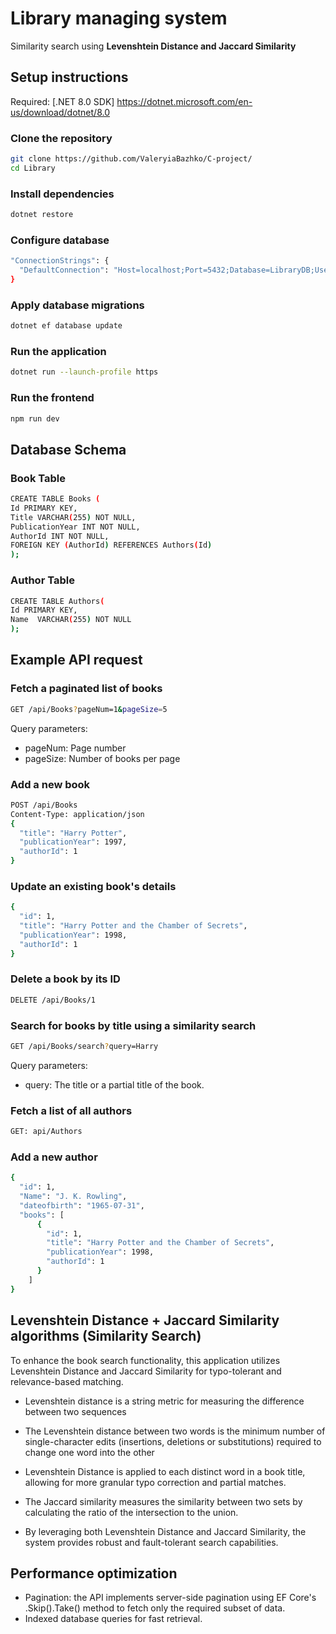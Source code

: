 
# Library managing system
Similarity search using **Levenshtein Distance and Jaccard Similarity**
## Setup instructions
Required: [.NET 8.0 SDK] https://dotnet.microsoft.com/en-us/download/dotnet/8.0
### Clone the repository
```sh
git clone https://github.com/ValeryiaBazhko/C-project/
cd Library
```
### Install dependencies
  
   ```sh
   dotnet restore
   ```


### Configure database
```sh
"ConnectionStrings": {
  "DefaultConnection": "Host=localhost;Port=5432;Database=LibraryDB;Username=postgres;Password=yourpassword"
}
```

### Apply database migrations
```sh
dotnet ef database update
```
### Run the application
```sh
dotnet run --launch-profile https
```
### Run the frontend
```sh
npm run dev
```

## Database Schema 
### Book Table 
```sh
CREATE TABLE Books (
Id PRIMARY KEY,
Title VARCHAR(255) NOT NULL,
PublicationYear INT NOT NULL,
AuthorId INT NOT NULL,
FOREIGN KEY (AuthorId) REFERENCES Authors(Id)
);
```
### Author Table
```sh
CREATE TABLE Authors(
Id PRIMARY KEY,
Name  VARCHAR(255) NOT NULL
);
```

## Example API request
### Fetch a paginated list of books
```sh
GET /api/Books?pageNum=1&pageSize=5
```
Query parameters: 
- pageNum: Page number
- pageSize: Number of books per page
### Add a new book
```sh
POST /api/Books
Content-Type: application/json
{
  "title": "Harry Potter",
  "publicationYear": 1997,
  "authorId": 1
}
```
### Update an existing book's details
```sh
{
  "id": 1,
  "title": "Harry Potter and the Chamber of Secrets",
  "publicationYear": 1998,
  "authorId": 1
}
```
###  Delete a book by its ID
```sh
DELETE /api/Books/1
```
###  Search for books by title using a similarity search
```sh
GET /api/Books/search?query=Harry
```
Query parameters:
- query: The title or a partial title of the book.
### Fetch a list of all authors
```sh
GET: api/Authors
```
### Add a new author
```sh
{
  "id": 1,
  "Name": "J. K. Rowling",
  "dateofbirth": "1965-07-31",
  "books": [
      {
        "id": 1,
        "title": "Harry Potter and the Chamber of Secrets",
        "publicationYear": 1998,
        "authorId": 1
      }
    ]
}
```
## Levenshtein Distance + Jaccard Similarity algorithms (Similarity Search)

To enhance the book search functionality, this application utilizes Levenshtein Distance and Jaccard Similarity for typo-tolerant and relevance-based matching.

- Levenshtein distance is a string metric for measuring the difference between two sequences
- The Levenshtein distance between two words is the minimum number of single-character edits (insertions, deletions or substitutions) required to change one word into the other
- Levenshtein Distance is applied to each distinct word in a book title, allowing for more granular typo correction and partial matches.

- The Jaccard similarity measures the similarity between two sets by calculating the ratio of the intersection to the union.

- By leveraging both Levenshtein Distance and Jaccard Similarity, the system provides robust and fault-tolerant search capabilities.

## Performance optimization
- Pagination: the API implements server-side pagination using EF Core's .Skip().Take() method to fetch only the required subset of data.
- Indexed database queries for fast retrieval.

